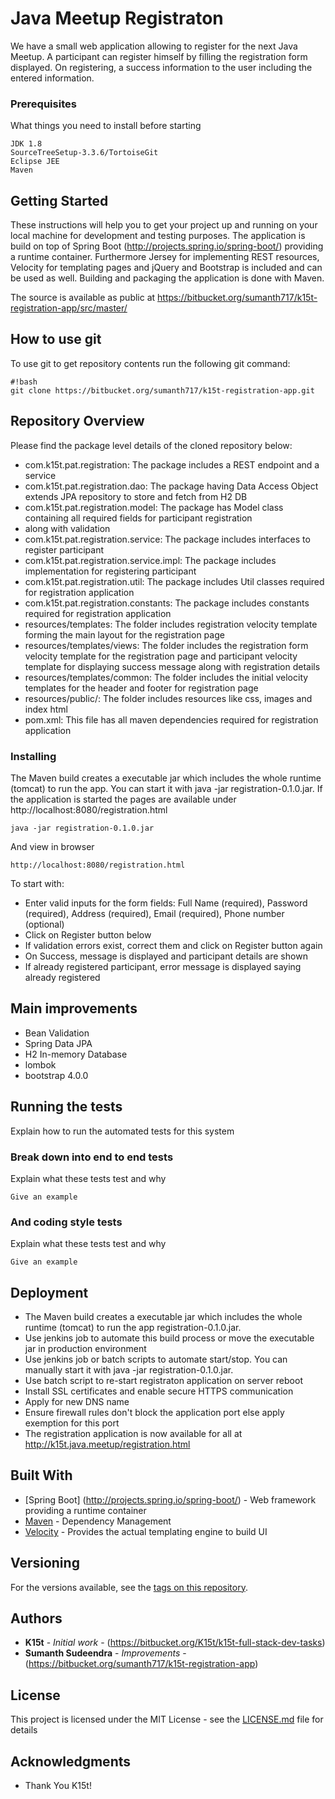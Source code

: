 # Java Meetup Registraton

We have a small web application allowing to register for the next Java Meetup. A participant can register himself by filling the registration form displayed. On registering, a success information to the user including the entered information.

### Prerequisites

What things you need to install before starting

```
JDK 1.8
SourceTreeSetup-3.3.6/TortoiseGit
Eclipse JEE
Maven
```

## Getting Started

These instructions will help you to get your project up and running on your local machine for development and testing purposes. The application is build on top of Spring Boot (http://projects.spring.io/spring-boot/) providing a runtime container. 
Furthermore Jersey for implementing REST resources, Velocity for templating pages and jQuery and Bootstrap is included and 
can be used as well. Building and packaging the application is done with Maven. 

The source is available as public at https://bitbucket.org/sumanth717/k15t-registration-app/src/master/ 

## How to use git ##

To use git to get repository contents run the following git command:

```
#!bash
git clone https://bitbucket.org/sumanth717/k15t-registration-app.git
```
## Repository Overview ##
Please find the package level details of the cloned repository below:

* com.k15t.pat.registration: The package includes a REST endpoint and a service
* com.k15t.pat.registration.dao: The package having Data Access Object extends JPA repository to store and fetch from H2 DB
* com.k15t.pat.registration.model: The package has Model class containing all required fields for participant registration
 * along with validation
* com.k15t.pat.registration.service: The package includes interfaces to register participant
* com.k15t.pat.registration.service.impl: The package includes implementation for registering participant
* com.k15t.pat.registration.util: The package includes Util classes required for registration application
* com.k15t.pat.registration.constants: The package includes constants required for registration application
* resources/templates: The folder includes registration velocity template forming the main layout for the registration page 
* resources/templates/views: The folder includes the registration form velocity template for the registration page and participant velocity template for displaying success message along with registration details
* resources/templates/common: The folder includes the initial velocity templates for the header and footer for registration page
* resources/public/: The folder includes resources like css, images and index html
* pom.xml: This file has all maven dependencies required for registration application

### Installing

The Maven build creates a executable jar which includes the whole runtime (tomcat) to run the app.
You can start it with java -jar registration-0.1.0.jar. If the application is started the pages are
available under http://localhost:8080/registration.html

```
java -jar registration-0.1.0.jar
```

And view in browser

```
http://localhost:8080/registration.html
```

To start with:

* Enter valid inputs for the form fields: Full Name (required), Password (required), Address (required), Email (required), Phone number (optional)
* Click on Register button below
* If validation errors exist, correct them and click on Register button again 
* On Success, message is displayed and participant details are shown
* If already registered participant, error message is displayed saying already registered 

## Main improvements
* Bean Validation
* Spring Data JPA
* H2 In-memory Database
* lombok
* bootstrap 4.0.0


## Running the tests

Explain how to run the automated tests for this system

### Break down into end to end tests

Explain what these tests test and why

```
Give an example
```

### And coding style tests

Explain what these tests test and why

```
Give an example
```

## Deployment

* The Maven build creates a executable jar which includes the whole runtime (tomcat) to run the app registration-0.1.0.jar.
* Use jenkins job to automate this build process or move the executable jar in production environment
* Use jenkins job or batch scripts to automate start/stop. You can manually start it with java -jar registration-0.1.0.jar. 
* Use batch script to re-start registraton application on server reboot
* Install SSL certificates and enable secure HTTPS communication
* Apply for new DNS name
* Ensure firewall rules don't block the application port else apply exemption for this port
* The registration application is now available for all at http://k15t.java.meetup/registration.html

## Built With
* [Spring Boot] (http://projects.spring.io/spring-boot/) - Web framework providing a runtime container
* [Maven](https://maven.apache.org/) - Dependency Management
* [Velocity](https://velocity.apache.org/) - Provides the actual templating engine to build UI

## Versioning

For the versions available, see the [tags on this repository](https://bitbucket.org/sumanth717/k15t-registration-app/tags). 

## Authors

* **K15t** - *Initial work* - (https://bitbucket.org/K15t/k15t-full-stack-dev-tasks)
* **Sumanth Sudeendra** - *Improvements* - (https://bitbucket.org/sumanth717/k15t-registration-app)

## License

This project is licensed under the MIT License - see the [LICENSE.md](LICENSE.md) file for details

## Acknowledgments

* Thank You K15t!

